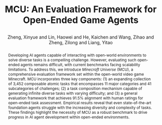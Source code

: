 ---
layout: pub
key: mcu
type: article
title: >
    MCU: An Evaluation Framework for Open-Ended Game Agents
author: Zheng, Xinyue and Lin, Haowei and He, Kaichen and Wang, Zihao and Zheng, Zilong and Liang, Yitao
abbr: ICML'25
equalauthor: Zheng, Xinyue and Lin, Haowei
# correspondence: 
# pdf: https://aclanthology.org/2023.emnlp-main.334.pdf
journal: ICML
year: 2025
award: Spotlight
selected: true
abstract: >
    Developing AI agents capable of interacting with open-world environments to solve diverse tasks is a compelling challenge. However, evaluating such open-ended agents remains difficult, with current benchmarks facing scalability limitations. To address this, we introduce <em>Minecraft Universe</em> (MCU), a comprehensive evaluation framework set within the open-world video game Minecraft. MCU incorporates three key components: (1) an expanding collection of 3,452 composable atomic tasks that encompasses 11 major categories and 41 subcategories of challenges; (2) a task composition mechanism capable of generating infinite diverse tasks with varying difficulty; and (3) a general evaluation framework that achieves 91.5% alignment with human ratings for open-ended task assessment. Empirical results reveal that even state-of-the-art foundation agents struggle with the increasing diversity and complexity of tasks. These findings highlight the necessity of MCU as a robust benchmark to drive progress in AI agent development within open-ended environments.
bibtex: >
    @article{zheng2025mcu,
        title={MCU: An Evaluation Framework for Open-Ended Game Agents},
        author={Zheng, Xinyue and Lin, Haowei and He, Kaichen and Wang, Zihao and Zheng, Zilong and Liang, Yitao},
        journal = {Forty-Second International Conference on Machine Learning},
        year={2025}
    }
---